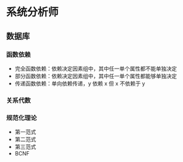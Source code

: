 # 系统分析师

## 数据库

### 函数依赖

- 完全函数依赖：依赖决定因素组中，其中任一单个属性都不能单独决定
- 部分函数依赖：依赖决定因素组中，其中任一单个属性都能够单独决定
- 传递函数依赖：单向依赖传递，y 依赖 x 但 x 不依赖于 y

### 关系代数

### 规范化理论

- 第一范式
- 第二范式
- 第三范式
- BCNF

